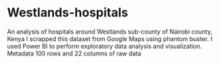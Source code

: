 # Westlands-hospitals
An analysis of hospitals around Westlands sub-county of Nairobi county, Kenya
I scrapped this dataset from Google Maps using phantom buster.
I used Power BI to perform exploratory data analysis and visualization.
Metadata
100 rows and 22 columns of raw data



